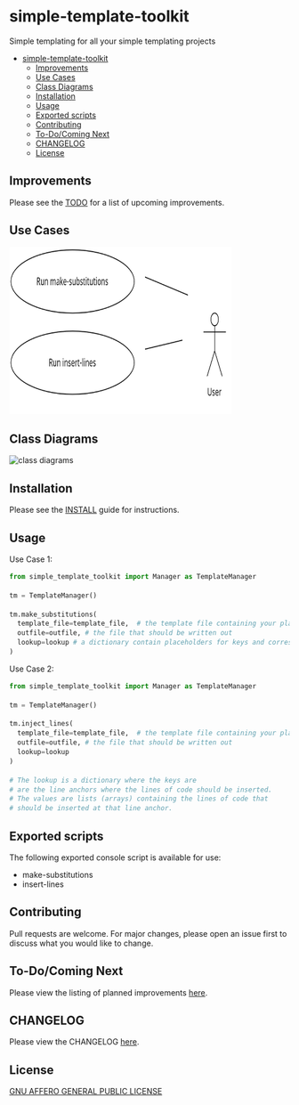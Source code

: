 # simple-template-toolkit

Simple templating for all your simple templating projects

- [simple-template-toolkit](#simple-template-toolkit)
  - [Improvements](#improvements)
  - [Use Cases](#use-cases)
  - [Class Diagrams](#class-diagrams)
  - [Installation](#installation)
  - [Usage](#usage)
  - [Exported scripts](#exported-scripts)
  - [Contributing](#contributing)
  - [To-Do/Coming Next](#to-docoming-next)
  - [CHANGELOG](#changelog)
  - [License](#license)



## Improvements

Please see the [TODO](docs/TODO.md) for a list of upcoming improvements.


## Use Cases

<img src="use_cases.png" width="400" height="300" alt="Use Cases diagram">


## Class Diagrams

![class diagrams](class_diagrams.png)

## Installation

Please see the [INSTALL](docs/INSTALL.md) guide for instructions.

## Usage

Use Case 1:

```python
from simple_template_toolkit import Manager as TemplateManager

tm = TemplateManager()

tm.make_substitutions(
  template_file=template_file,  # the template file containing your placeholder values
  outfile=outfile, # the file that should be written out
  lookup=lookup # a dictionary contain placeholders for keys and corresponding values replace with
)
```

Use Case 2:

```python
from simple_template_toolkit import Manager as TemplateManager

tm = TemplateManager()

tm.inject_lines(
  template_file=template_file,  # the template file containing your placeholder values
  outfile=outfile, # the file that should be written out
  lookup=lookup 
)

# The lookup is a dictionary where the keys are
# are the line anchors where the lines of code should be inserted.
# The values are lists (arrays) containing the lines of code that
# should be inserted at that line anchor.
```

## Exported scripts

The following exported console script is available for use:

- make-substitutions
- insert-lines

## Contributing

Pull requests are welcome. For major changes, please open an issue first
to discuss what you would like to change.

## To-Do/Coming Next

Please view the listing of planned improvements [here](docs/TODO.md).

## CHANGELOG

Please view the CHANGELOG [here](docs/CHANGELOG.md).

## License

[GNU AFFERO GENERAL PUBLIC LICENSE](docs/LICENSE)
